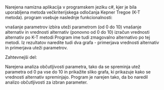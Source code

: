 Narejena namizna aplikacija v programskem jeziku c#, kjer je bila uporabljena metoda večkriterijskega odločanja Kepner Tregoe (K-T metoda). program vsebuje naslednje funkcionalnosti:


vnašanje parametrov
izbira uteži parametrom (od 0 do 10)
vnašanje alternativ in vrednosti alternativ (ponovno od 0 do 10)
izračun vrednosti alternativ po K-T metodi
Program ime tudi zmagovalno alternativo po tej metodi. Iz rezultatov naredite tudi dva grafa - primerjava vrednosti alternativ in primerjava uteži parametrov.

Zahtevnejši del: 

Narejena analiza občutljivosti parametra, tako da se spreminja utež parametra od 0 pa vse do 10 in prikažite sliko grafa, ki prikazuje kako se vrednosti alternativ spreminjajo. Program je narejen tako, da bo naredil analizo občutljivosti za izbran parameter.
